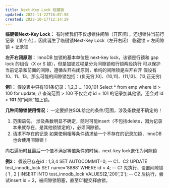 ```yaml
---
title: Next-Key Lock 临键锁
updated: 2022-11-22T16:07:58
created: 2022-10-17T12:14:29
---
```


**临键锁Next-Key Lock：**
有时候我们不仅想锁住间隙（开区间），还想锁住当前行记录（某个点），因此诞生了临键锁Next-Key Lock（左开右闭）
临键锁 = 左间隙锁 + 记录锁

**左开右闭原则：**
InnoDB 加锁的基本单位是 next-key lock，该锁是行锁和 gap lock 的组合（X or S 锁），但是加锁过程是分为间隙锁和行锁两段执行
可以保护当前记录和前面的间隙，遵循左开右闭原则，单纯的间隙锁是左开右开
假设有 10、11、13，那么可能的间隙锁包括：(负无穷,10\]、(10,11\]、(11,13\]、(13,正无穷)

**例1：**
假设表中只有101条记录：1,2,3 … 100,101
Select \* from emp where id \> 100 for update; // 查询范围 \> 100
不仅会对 id = 101 的记录加其他锁，还会对 id \> **101** 的“间隙“加上锁。

**几种间隙锁使用情况：**
一定要抓住SQL给定的条件/范围，涉及条数是不确定的！
1.  范围语句。
涉及条数明显不确定，随时可能insert（不包括delete，因为记录本来就存在，是其他锁锁定的），必须间隙锁。
1.  请求不存在的记录
如果使用相等条件请求给一个不存在的记录加锁，InnoDB也会使用间隙锁！

向右遍历时且最后一个值不满足等值条件的时候，next-key lock退化为间隙锁

**例2：**
假设已存在id：1,3,4
SET AUTOCOMMIT=0; -- C1、C2
UPDATE test_innodb_lock SET name='8888' WHERE id \< 4; -- C1 先执行，设置间隙锁 ( 1 , 2 \]
INSERT INTO test_innodb_lock VALUES(**2**,'200','2'); -- C2 后执行，尝试insert id = 2，被间隙锁阻塞，直至C1提交释放锁。

